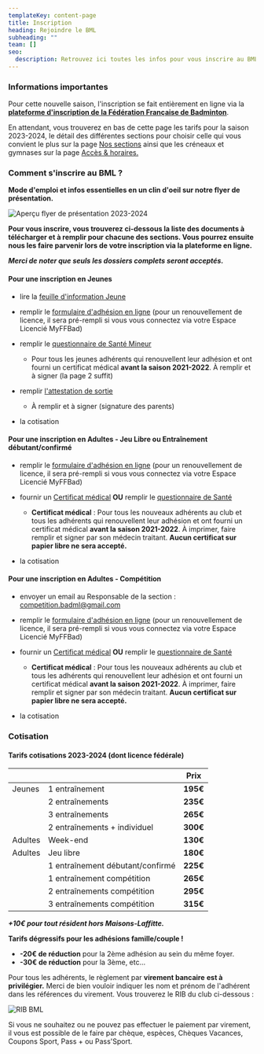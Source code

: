 ```yaml
---
templateKey: content-page
title: Inscription
heading: Rejoindre le BML
subheading: ""
team: []
seo:
  description: Retrouvez ici toutes les infos pour vous inscrire au BML.
---
```

### Informations importantes

Pour cette nouvelle saison, l'inscription se fait entièrement en ligne via la **[plateforme d'inscription de la Fédération Française de Badminton](https://adherer.myffbad.fr/bml78)**.

En attendant, vous trouverez en bas de cette page les tarifs pour la saison 2023-2024, le détail des différentes sections pour choisir celle qui vous convient le plus sur la page [Nos sections](https://badml.com/infos-pratiques/sections) ainsi que les créneaux et gymnases sur la page [Accès & horaires.](https://badml.com/infos-pratiques/acces-horaires)

### Comment s'inscrire au BML ?

**Mode d'emploi et infos essentielles en un clin d'oeil sur notre flyer de présentation.**

![Aperçu flyer de présentation 2023-2024](/assets/flyer-2023-2024-preview.png "Aperçu flyer de présentation 2023-2024")

**Pour vous inscrire, vous trouverez ci-dessous la liste des documents à télécharger et à remplir pour chacune des sections. Vous pourrez ensuite nous les faire parvenir lors de votre inscription via la plateforme en ligne.**

***Merci de noter que seuls les dossiers complets seront acceptés.***

#### Pour une inscription en Jeunes

* lire la [feuille d'information Jeune](/assets/information_jeune.pdf)
* remplir le [formulaire d'adhésion en ligne](https://adherer.myffbad.fr/bml78) (pour un renouvellement de licence, il sera pré-rempli si vous vous connectez via votre Espace Licencié MyFFBad)
* remplir le [questionnaire de Santé Mineur](/assets/ffbad_-_mineurs_questionnaire_sante.pdf)

  * Pour tous les jeunes adhérents qui renouvellent leur adhésion et ont fourni un certificat médical **avant la saison 2021-2022**. À remplir et à signer (la page 2 suffit)
* remplir [l'attestation de sortie](/assets/sortie-seances-jeunes.pdf)

  * À remplir et à signer (signature des parents)
* la cotisation

#### Pour une inscription en Adultes - Jeu Libre ou Entraînement débutant/confirmé

* remplir le [formulaire d'adhésion en ligne](https://adherer.myffbad.fr/bml78) (pour un renouvellement de licence, il sera pré-rempli si vous vous connectez via votre Espace Licencié MyFFBad)
* fournir un [Certificat médical](/assets/2023_certificat_ffbad_medical.pdf) **OU** remplir le [questionnaire de Santé](/assets/ffbad_-_adultes_questionnaire_sante_1.pdf)

  * **Certificat médical** : Pour tous les nouveaux adhérents au club et tous les adhérents qui renouvellent leur adhésion et ont fourni un certificat médical **avant la saison 2021-2022**. À imprimer, faire remplir et signer par son médecin traitant. **Aucun certificat sur papier libre ne sera accepté.**
* la cotisation

#### Pour une inscription en Adultes - Compétition

* envoyer un email au Responsable de la section : [competition.badml@gmail.com](mailto:competition.badml@gmail.com)
* remplir le [formulaire d'adhésion en ligne](https://adherer.myffbad.fr/bml78) (pour un renouvellement de licence, il sera pré-rempli si vous vous connectez via votre Espace Licencié MyFFBad)
* fournir un [Certificat médical](/assets/2023_certificat_ffbad_medical.pdf) **OU** remplir le [questionnaire de Santé](/assets/ffbad_-_adultes_questionnaire_sante_1.pdf)

  * **Certificat médical** : Pour tous les nouveaux adhérents au club et tous les adhérents qui renouvellent leur adhésion et ont fourni un certificat médical **avant la saison 2021-2022**. À imprimer, faire remplir et signer par son médecin traitant. **Aucun certificat sur papier libre ne sera accepté.**
* la cotisation

### Cotisation

#### Tarifs cotisations 2023-2024 (dont licence fédérale)

|         |                                  | Prix     |
| ------- | -------------------------------- | -------- |
| Jeunes  | 1 entraînement                   | **195€** |
|         | 2 entraînements                  | **235€** |
|         | 3 entraînements                  | **265€** |
|         | 2 entraînements + individuel     | **300€** |
| Adultes | Week-end                         | **130€** |
| Adultes | Jeu libre                        | **180€** |
|         | 1 entraînement débutant/confirmé | **225€** |
|         | 1 entraînement compétition       | **265€** |
|         | 2 entraînements compétition      | **295€** |
|         | 3 entraînements compétition      | **315€** |

***+10€ pour tout résident hors Maisons-Laffitte.***

**Tarifs dégressifs pour les adhésions famille/couple !**

* **\-20€ de réduction** pour la 2ème adhésion au sein du même foyer.
* **\-30€ de réduction** pour la 3ème, etc...

Pour tous les adhérents, le règlement par **virement bancaire** **est à privilégier.** Merci de bien vouloir indiquer les nom et prénom de l'adhérent dans les références du virement. Vous trouverez le RIB du club ci-dessous :

![RIB BML](/assets/rib_bml.png "RIB BML")

Si vous ne souhaitez ou ne pouvez pas effectuer le paiement par virement, il vous est possible de le faire par chèque, espèces, Chèques Vacances, Coupons Sport, Pass + ou Pass'Sport.